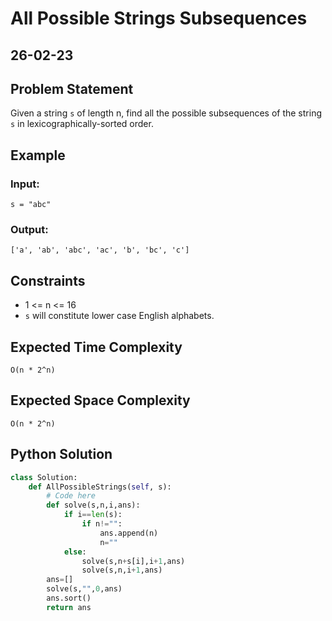 # All Possible Strings Subsequences

## 26-02-23

## Problem Statement

Given a string `s` of length n, find all the possible subsequences of the string `s` in lexicographically-sorted order.

## Example

### Input:

```
s = "abc"
```

### Output:

```
['a', 'ab', 'abc', 'ac', 'b', 'bc', 'c']
```

## Constraints

- 1 <= n <= 16
- `s` will constitute lower case English alphabets.

## Expected Time Complexity

```
O(n * 2^n)
```

## Expected Space Complexity

```
O(n * 2^n)
```

## Python Solution

```python
class Solution:
	def AllPossibleStrings(self, s):
		# Code here
		def solve(s,n,i,ans):
		    if i==len(s):
		        if n!="":
		            ans.append(n)
		            n=""
		    else:
		        solve(s,n+s[i],i+1,ans)
		        solve(s,n,i+1,ans)
		ans=[]
		solve(s,"",0,ans)
		ans.sort()
		return ans
```
